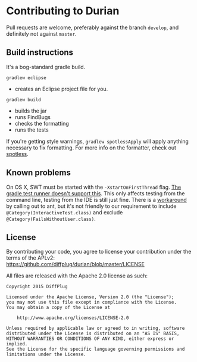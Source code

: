 # Contributing to Durian

Pull requests are welcome, preferably against the branch `develop`, and definitely not against `master`.

## Build instructions

It's a bog-standard gradle build.

`gradlew eclipse`
* creates an Eclipse project file for you.

`gradlew build`
* builds the jar
* runs FindBugs
* checks the formatting
* runs the tests

If you're getting style warnings, `gradlew spotlessApply` will apply anything necessary to fix formatting. For more info on the formatter, check out [spotless](https://github.com/diffplug/spotless).

## Known problems

On OS X, SWT must be started with the `-XstartOnFirstThread` flag.  [The gradle test runner doesn't support this](https://discuss.gradle.org/t/gradle-test-task-and-xstartonfirstthread/6844). This only affects testing from the command line, testing from the IDE is still just fine.  There is a [workaround](https://github.com/ReadyTalk/swt-bling/issues/4) by calling out to ant, but it's not friendly to our requirement to include `@Category(InteractiveTest.class)` and exclude `@Category(FailsWithoutUser.class)`.

## License

By contributing your code, you agree to license your contribution under the terms of the APLv2: https://github.com/diffplug/durian/blob/master/LICENSE

All files are released with the Apache 2.0 license as such:

```
Copyright 2015 DiffPlug

Licensed under the Apache License, Version 2.0 (the "License");
you may not use this file except in compliance with the License.
You may obtain a copy of the License at

	http://www.apache.org/licenses/LICENSE-2.0

Unless required by applicable law or agreed to in writing, software
distributed under the License is distributed on an "AS IS" BASIS,
WITHOUT WARRANTIES OR CONDITIONS OF ANY KIND, either express or implied.
See the License for the specific language governing permissions and
limitations under the License.
```
